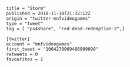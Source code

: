 ```
title = "Storm"
published = 2018-11-18T21:32:12Z
origin = "twitter-mnfvideogames"
type = "tweet"
tag = [ "ps4share", "red-dead-redemption-2",]

[twitter]
account = "mnfvideogames"
first_tweet = "1064270069486809090"
retweets = 0
favourites = 1
```

<p class='image'><img src='https://mnf.m17s.net/2018/11/18/DsUL_HtWoAcYGzd.jpg' alt=''></p>

